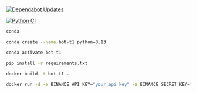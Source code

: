 #

[![Dependabot Updates](https://github.com/jsacapdev/ccxt/actions/workflows/dependabot/dependabot-updates/badge.svg)](https://github.com/jsacapdev/ccxt/actions/workflows/dependabot/dependabot-updates)

[![Python CI](https://github.com/jsacapdev/ccxt/actions/workflows/ci.yml/badge.svg)](https://github.com/jsacapdev/ccxt/actions/workflows/ci.yml)

``` bash
conda

conda create --name bot-t1 python=3.13

conda activate bot-t1

pip install -r requirements.txt
```

``` bash
docker build -t bot-t1 .

docker run -d -e BINANCE_API_KEY="your_api_key" -e BINANCE_SECRET_KEY="your_secret_key" --rm bot-t1
```
